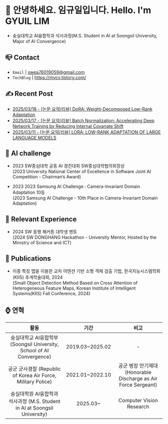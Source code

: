 
# 👋 안녕하세요. 임규일입니다. Hello. I'm GYUIL LIM

- 숭실대학교 AI융합학과 석사과정(M.S. Student in AI at Soongsil University, Major of AI Convergence)


## 📪 Contact

- `Email` | swea76019059@gmail.com
- `TechBlog` | <a href="https://stg0123.github.io/" target="_blank">https://mvcv.tistory.com/</a>


## ✍️ Recent Post 
- [2025/03/18 - [논문 요약/리뷰] DoRA: Weight-Decomposed Low-Rank Adaptation](https://mvcv.tistory.com/76) <br/>
- [2025/03/17 - [논문 요약/리뷰] Batch Normalization: Accelerating Deep Network Training by Reducing Internal Covariate Shift](https://mvcv.tistory.com/75) <br/>
- [2025/03/11 - [논문 요약/리뷰] LORA: LOW-RANK ADAPTATION OF LARGE LANGUAGE MODELS](https://mvcv.tistory.com/74) <br/>


## 🏁 AI challenge
- 2023 SW중심대학 공동 AI 경진대회 SW중심대학협의회장상  
(2023 University National Center of Excellence in Software Joint AI Competition - Chairman’s Award)

- 2023 2023 Samsung AI Challenge : Camera-Invariant Domain Adaptation 10등  
(2023 Samsung AI Challenge - 10th Place in Camera-Invariant Domain Adaptation)

## 🌟 Relevant Experience
- 2024 SW 동행 해커톤 대학생 멘토  
(2024 SW DONGHANG Hackathon - University Mentor, Hosted by the Ministry of Science and ICT)

## 📜 Publications
- 이종 특징 맵을 이용한 교차 어텐션 기반 소형 객체 검출 기법, 한국지능시스템학회(KIIS) 추계학술대회, 2024  
(Small Object Detection Method Based on Cross Attention of Heterogeneous Feature Maps, Korean Institute of Intelligent Systems(KIIS) Fall Conference, 2024)

## ⌚ 연혁<br/>
|활동|기간|비고|
|:---:|:---:|:---:|
|숭실대학교 AI융합학부  (Soongsil University, School of AI Convergence)|2019.03~2025.02 |-|
|공군 군사경찰  (Republic of Korea Air Force, Military Police) |2021.01~2022.10|공군 병장 만기제대  (Honorable Discharge as Air Force Sergeant)|
|숭실대학원 AI융합학과 석사과정  (M.S. Student in AI at Soongsil University) | 2025.03~ |Computer Vision Research| 

